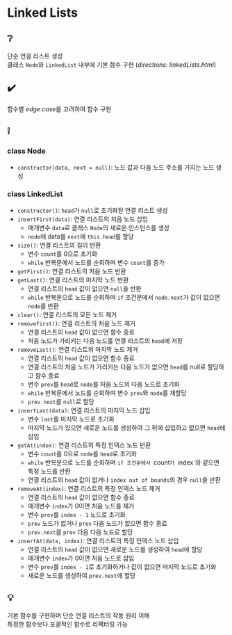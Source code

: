 # Linked Lists

## ❔
단순 연결 리스트 생성  
클래스 `Node`와 `LinkedList` 내부에 기본 함수 구현 (*directions: linkedLists.html*)

## ✔️
함수별 *edge case*를 고려하여 함수 구현

## ❕
### class Node
- `constructor(data, next = null)`: 노드 값과 다음 노드 주소를 가지는 노드 생성

### class LinkedList
- `constructor()`: `head`가 `null`로 초기화된 연결 리스트 생성
- `insertFirst(data)`: 연결 리스트의 처음 노드 삽입
  - 매개변수 `data`로 클래스 `Node`의 새로운 인스턴스를 생성
  - `node`에 data를 `next`에 `this.head`를 할당
- `size()`: 연결 리스트의 길이 반환
  - 변수 `count`를 0으로 초기화
  - `while` 반복문에서 노드를 순회하며 변수 `count`를 증가
- `getFirst()`: 연결 리스트의 처음 노드 반환
- `getLast()`: 연결 리스트의 마지막 노드 반환
  - 연결 리스트의 `head` 값이 없으면 `null`을 반환
  - `while` 반복문으로 노드를 순회하며 `if` 조건문에서 `node.next`가 값이 없으면 `node`를 반환
- `clear()`: 연결 리스트의 모든 노드 제거
- `removeFirst()`: 연결 리스트의 처음 노드 제거
  - 연결 리스트의 `head` 값이 없으면 함수 종료
  - 처음 노드가 가리키는 다음 노드를 연결 리스트의 `head`에 저장
- `removeLast()`: 연결 리스트의 마지막 노드 제거
  - 연결 리스트의 `head` 값이 없으면 함수 종료
  - 연결 리스트의 처음 노드가 가리키는 다음 노드가 없으면 `head`를 null로 할당하고 함수 종료
  - 변수 `prev`를 `head`로 `node`를 처음 노드의 다음 노드로 초기화
  - `while` 반복문에서 노드를 순회하며 변수 `prev`와 `node`를 재할당
  - `prev.next`를 `null`로 할당
- `insertLast(data)`: 연결 리스트의 마지막 노드 삽입
  - 변수 `last`를 마지막 노드로 초기화
  - 마지막 노드가 있으면 새로운 노드를 생성하여 그 뒤에 삽입하고 없으면 `head`에 삽입
- `getAt(index)`: 연결 리스트의 특정 인덱스 노드 반환
  - 변수 `count`를 0으로 `node`를 `head`로 초기화
  - `while` 반복문으로 노드를 순회하며 `if 조건문에서 `count`가 `index`와 같으면 특정 노드를 반환
  - 연결 리스트의 `head` 값이 없거나 `index out of bounds`의 경우 `null`을 반환
- `removeAt(index)`: 연결 리스트의 특정 인덱스 노드 제거
  - 연결 리스트의 `head` 값이 없으면 함수 종료
  - 매개변수 `index`가 0이면 처음 노드를 제거
  - 변수 `prev`를 `index - 1` 노드로 초기화
  - `prev` 노드가 없거나 `prev` 다음 노드가 없으면 함수 종료
  - `prev.next`를 `prev` 다음 다음 노드로 할당
- `insertAt(data, index)`: 연결 리스트의 특정 인덱스 노드 삽입
  - 연결 리스트의 `head` 값이 없으면 새로운 노드를 생성하여 `head`에 할당
  - 매개변수 `index`가 0이면 처음 노드로 삽입
  - 변수 `prev`를 `index - 1`로 초기화하거나 값이 없으면 마지막 노드로 초기화
  - 새로운 노드를 생성하여 `prev.next`에 할당

## 💡
기본 함수를 구현하며 단순 연결 리스트의 작동 원리 이해  
특정한 함수보다 포괄적인 함수로 리팩터링 가능
